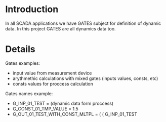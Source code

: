 # Introduction #

In all SCADA applications we have GATES subject for definition of dynamic data.
In this project GATES are all dynamics data too.


# Details #

Gates examples:
  * input value from measurement device
  * arythmethic calculations with mixed gates (inputs values, consts, etc)
  * consts values for proccess calculation

Gates names example:
  * G\_INP\_01\_TEST = (dynamic data form proccess)
  * G\_CONST\_01\_TMP\_VALUE = 1.5
  * G\_OUT\_01\_TEST\_WITH\_CONST\_MLTPL = ( ( G\_INP\_01\_TEST 